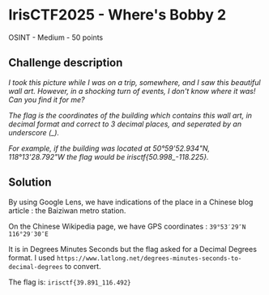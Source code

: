 # IrisCTF2025 - Where's Bobby 2

OSINT - Medium - 50 points

## Challenge description

*I took this picture while I was on a trip, somewhere, and I saw this beautiful wall art. However, in a shocking turn of events, I don't know where it was! Can you find it for me?*

*The flag is the coordinates of the building which contains this wall art, in decimal format and correct to 3 decimal places, and seperated by an underscore (_).*

*For example, if the building was located at 50°59'52.934"N, 118°13'28.792"W the flag would be irisctf{50.998_-118.225}.*

## Solution

By using Google Lens, we have indications of the place in a Chinese blog article : the Baiziwan metro station.

On the Chinese Wikipedia page, we have GPS coordinates : `39°53′29″N 116°29′30″E`

It is in Degrees Minutes Seconds but the flag asked for a Decimal Degrees format. I used `https://www.latlong.net/degrees-minutes-seconds-to-decimal-degrees` to convert.

The flag is: `irisctf{39.891_116.492}`
